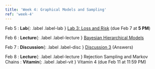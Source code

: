 ```yaml
---
title: 'Week 4: Graphical Models and Sampling'
ref: 'week-4'
---
```


Feb 5
: **Lab**{: .label .label-lab } [Lab 3: Loss and Risk](https://data102.datahub.berkeley.edu/hub/user-redirect/git-pull?repo=https%3A%2F%2Fgithub.com%2Fds-102%2Fsp24-materials&urlpath=lab%2Ftree%2Fsp24-materials%2Flab%2Flab03%2Flab03.ipynb&branch=main) (due Feb 7 at **5 PM**)

Feb 6
: **Lecture**{: .label .label-lecture } [Bayesian Hierarchical Models](lecture/lec07)

Feb 7
: **Discussion**{: .label .label-disc } [Discussion 3](https://drive.google.com/file/d/1qdFNoBHQ3kcDm251D7TaHnnJgBj2fFsF/view?usp=sharing) (Answers)

Feb 8
: **Lecture**{: .label .label-lecture } Rejection Sampling and Markov Chains
: **Vitamin**{: .label .label-vit } Vitamin 4 (due Feb 11 at 11:59 PM)

